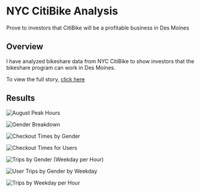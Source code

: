 # NYC CitiBike Analysis
Prove to investors that CitiBike will be a profitable business in Des Moines

## Overview

I have analyzed bikeshare data from NYC CitiBike to show investors that the bikeshare program can work in Des Moines.  

To view the full story, [click here](https://public.tableau.com/app/profile/aaron.shreve/viz/NYCBikeData_16545410987370/Story1)

## Results

![August Peak Hours](https://user-images.githubusercontent.com/100809925/173195289-eee197c3-5db2-412b-8d1e-3d5b2b5ce908.jpeg)

![Gender Breakdown](https://user-images.githubusercontent.com/100809925/173195298-78fc42aa-89a0-498d-90be-ce375182540e.jpeg)

![Checkout Times by Gender](https://user-images.githubusercontent.com/100809925/173195308-59e6a87f-3378-43b8-8dc8-588a832f6a02.jpeg)

![Checkout Times for Users](https://user-images.githubusercontent.com/100809925/173195291-6a71dc47-8322-44aa-ac27-bd0dce964215.jpeg)

![Trips by Gender (Weekday per Hour)](https://user-images.githubusercontent.com/100809925/173195273-eaa1d4b2-e5d5-4580-985e-5873d7353d7a.jpeg)

![User Trips by Gender by Weekday](https://user-images.githubusercontent.com/100809925/173195280-46e80c0f-63a4-418a-96a2-17b06114aa1f.jpeg)

![Trips by Weekday per Hour](https://user-images.githubusercontent.com/100809925/173195283-e1495894-72d9-4faa-83ef-bb8cf44caa9e.jpeg)

